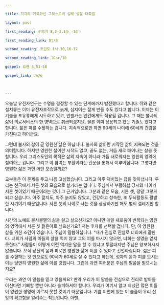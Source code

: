 ```yaml
---

title: 지극히 거룩하신 그리스도의 성체 성혈 대축일

layout: post 

first_reading: 신명기 8,2-3.14ㄴ-16ㄱ

first_reading_link: Dt/8

second_reading: 코린토 1서 10,16-17

second_reading_link: 1Cor/10

gospel: 요한 6,51-58

gospel_link: Jn/6

 

---
```


오늘날 유전자연구는 수명을 결정할 수 있는 단계에까지 발전했다고 합니다. 쥐와 같은 설치류는 이미 유전자조작으로 늙게, 심지어는 젊게 만들 수도 있다고 합니다. 이제는 이 기술을 포유류에게 시도하고 있고, 언젠가는 인간에게도 적용될 겁니다. 그 때는 불사의 삶이 의료서비스의 한 영역으로 취급되겠지요. 물론 이미 상용되고 있는 기술도 있다고 합니다. 젊은 피를 수혈하는 겁니다. 지속적으로만 하면 90세의 나이에 60세의 건강을 가진다고 하더군요.

그런데 불사의 삶이 곧 영원한 삶은 아닙니다. 불사의 삶이란 시작된 삶이 지속되는 것을 의미합니다. 하지만 영원한 삶이란 시작도 없고, 끝도 없는, 거듭 새로 태어나는 삶을 뜻합니다. 우리 그리스도인의 목적은 삶의 지속이 아니라 거듭 새로워지는 영원의 영역에 참여하는 겁니다. 그리고 이 참여는 부활이라는 관문을 통해서 이루어집니다. 그렇다면 영원한 삶은 과연 어떤 모습일까요?

교부들은 이 문제를 두고 나름 고심했습니다. 그리고 아주 재치있는 답을 찾아냅니다. 우리는 천국에서 서른 셋의 모습으로 살거라는 겁니다. 주님께서 부활하실 당시의 나이가 서른 셋이었기 때문이라는 것이 그 근거입니다. 그분과 같은 모습, 서른 셋, 정말 그렇게 되고 싶습니다. 아주 젊지도, 아주 늙지도 않았고, 건강하고 성숙한, 또 두뇌활동도 활발한 시기이기 때문입니다. 서른 셋의 나이로 사는 것을 상상하기만 해도 벌써 설레기만 합니다.

시간의 노예로 불사불멸의 삶을 살고 싶으신가요? 아니면 매일 새로움이 반복되는 영원의 영역에서 서른 셋 젊은이로 싶으신가요? 저는 후자를 선택할 겁니다. 단, 이 영원한 삶을 위한 조건이 있습니다. 주님이 말씀하십니다. “내가 진실로 진실로 너희에게 말한다. 너희가 사람의 아들의 살을 먹지 않고 그의 피를 마시지 않으면, 너희는 생명을 얻지 못한다.” 사람들이 어떻게 이런 역겨운 말을 할 수 있냐고 투덜대지만 주님은 양보하시지 않습니다. 오직 당신의 몸과 피로만 영원한 삶에 이를 수 있다고 선언하십니다. 젊은 피를 수혈하는 것 만으로도 90세가 60세로 살 수 있다고 하는데, 성자의 몸과 피를 모시는 이는 당연히 영원한 삶에 이를 것입니다. 그런데 과연 여러분은 주님의 말씀을 믿으시는지요?

우리는 과연 이 말씀을 믿고 있을까요? 만약 우리가 이 말씀을 전심으로 진리로 받아들이신다면 기뻐할 뿐만 아니라 슬퍼하셔야 합니다. 우리가 여기서 알고 지냈던 많은 이들이 영원한 생명에 이르지 못할 것이기 때문입니다. 기쁨 이면에 있는 이 슬픔이 우리 신앙의 확고함을 알려주는 척도입니다. 아멘.



